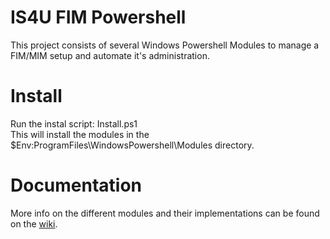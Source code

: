 # IS4U FIM Powershell

This project consists of several Windows Powershell Modules to manage a FIM/MIM setup and automate it's administration.

# Install

Run the instal script: Install.ps1 <br />
This will install the modules in the $Env:ProgramFiles\WindowsPowershell\Modules directory.

# Documentation

More info on the different modules and their implementations can be found on the [wiki](https://github.com/wim-beck/IS4U-FIM-Powershell/wiki).
